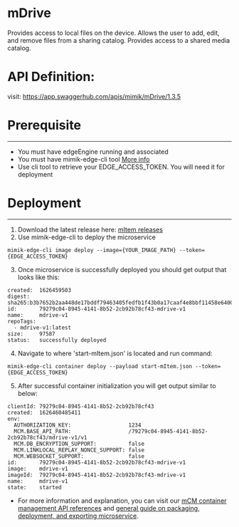 # mDrive
Provides access to local files on the device. Allows the user to add, edit, and remove files from a sharing catalog. Provides access to a shared media catalog.

# API Definition:

visit: https://app.swaggerhub.com/apis/mimik/mDrive/1.3.5

# Prerequisite

---

- You must have edgeEngine running and associated
- You must have mimik-edge-cli tool [More info](https://www.npmjs.com/package/@mimik/mimik-edge-cli)
- Use cli tool to retrieve your EDGE_ACCESS_TOKEN. You will need it for deployment

# Deployment

---

1. Download the latest release here: [mItem releases](https://github.com/edgeMicroservice/mDrive/releases)
2. Use mimik-edge-cli to deploy the microservice

```
mimik-edge-cli image deploy --image={YOUR_IMAGE_PATH} --token={EDGE_ACCESS_TOKEN}
```

3. Once microservice is successfully deployed you should get output that looks like this:

```
created:  1626459503
digest:   sha265:b3b7652b2aa448de17bddf79463405fedfb1f43b0a17caaf4e8bbf11458e6400
id:       79279c04-8945-4141-8b52-2cb92b78cf43-mdrive-v1
name:     mdrive-v1
repoTags:
  - mdrive-v1:latest
size:     97587
status:   successfully deployed
```

4. Navigate to where 'start-mItem.json' is located and run command:

```
mimik-edge-cli container deploy --payload start-mItem.json --token={EDGE_ACCESS_TOKEN}
```

5. After successful container initialization you will get output similar to below:

```
clientId: 79279c04-8945-4141-8b52-2cb92b78cf43
created:  1626460485411
env:
  AUTHORIZATION_KEY:                  1234
  MCM.BASE_API_PATH:                  /79279c04-8945-4141-8b52-2cb92b78cf43/mdrive-v1/v1
  MCM.DB_ENCRYPTION_SUPPORT:          false
  MCM.LINKLOCAL_REPLAY_NONCE_SUPPORT: false
  MCM.WEBSOCKET_SUPPORT:              false
id:       79279c04-8945-4141-8b52-2cb92b78cf43-mdrive-v1
image:    mdrive-v1
imageId:  79279c04-8945-4141-8b52-2cb92b78cf43-mdrive-v1
name:     mdrive-v1
state:    started
```

- For more information and explanation, you can visit our [mCM container management API references](https://developer.mimik.com/edgeengine-mcm-api/) and [general guide on packaging, deployment, and exporting microservice](https://developer.mimik.com/building-edge-microservices/).

